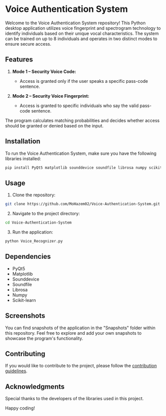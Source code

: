 # Voice Authentication System

Welcome to the Voice Authentication System repository! This Python desktop application utilizes voice fingerprint and spectrogram technology to identify individuals based on their unique vocal characteristics. The system can be trained on up to 8 individuals and operates in two distinct modes to ensure secure access.

## Features

1. **Mode 1 – Security Voice Code:**
   - Access is granted only if the user speaks a specific pass-code sentence.
   
2. **Mode 2 – Security Voice Fingerprint:**
   - Access is granted to specific individuals who say the valid pass-code sentence.
   
The program calculates matching probabilities and decides whether access should be granted or denied based on the input.

## Installation

To run the Voice Authentication System, make sure you have the following libraries installed:

```bash
pip install PyQt5 matplotlib sounddevice soundfile librosa numpy scikit-learn
```

## Usage

1. Clone the repository:

```bash
git clone https://github.com/MoHazem02/Voice-Authentication-System.git
```

2. Navigate to the project directory:

```bash
cd Voice-Authentication-System
```

3. Run the application:

```bash
python Voice_Recognizer.py
```

## Dependencies

- PyQt5
- Matplotlib
- Sounddevice
- Soundfile
- Librosa
- Numpy
- Scikit-learn

## Screenshots

You can find snapshots of the application in the "Snapshots" folder within this repository. Feel free to explore and add your own snapshots to showcase the program's functionality.

## Contributing

If you would like to contribute to the project, please follow the [contribution guidelines](CONTRIBUTING.md).

## Acknowledgments

Special thanks to the developers of the libraries used in this project.

Happy coding!
